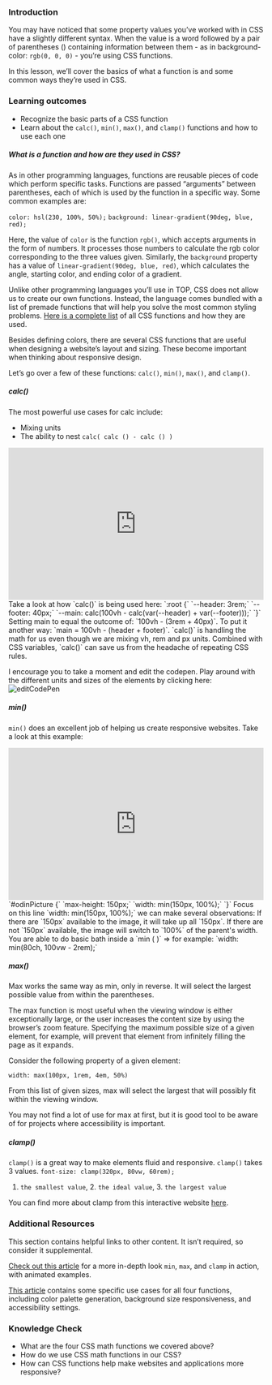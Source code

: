 ### Introduction

You may have noticed that some property values you’ve worked with in CSS have a slightly different syntax. When the value is a word followed by a pair of parentheses () containing information between them - as in background-color: `rgb(0, 0, 0)` - you’re using CSS functions. 

In this lesson, we’ll cover the basics of what a function is and some common ways they’re used in CSS.

### Learning outcomes

* Recognize the basic parts of a CSS function
* Learn about the `calc()`, `min()`, `max()`, and `clamp()` functions and how to use each one

##### What is a function and how are they used in CSS?

As in other programming languages, functions are reusable pieces of code which perform specific tasks. Functions are passed “arguments” between parentheses, each of which is used by the function in a specific way. Some common examples are:

`color: hsl(230, 100%, 50%);`
`background: linear-gradient(90deg, blue, red);`

Here, the value of `color` is the function `rgb()`, which accepts arguments in the form of numbers. It processes those numbers to calculate the rgb color corresponding to the three values given. Similarly, the `background` property has a value of `linear-gradient(90deg, blue, red)`, which calculates the angle, starting color, and ending color of a gradient.

Unlike other programming languages you’ll use in TOP, CSS does not allow us to create our own functions. Instead, the language comes bundled with a list of premade functions that will help you solve the most common styling problems. [Here is a complete list](https://developer.mozilla.org/en-US/docs/Web/CSS/CSS_Functions) of all CSS functions and how they are used.

Besides defining colors, there are several CSS functions that are useful when designing a website’s layout and sizing. These become important when thinking about responsive design.

Let’s  go over a few of these functions: `calc()`, `min()`, `max()`, and `clamp()`.

##### calc()
The most powerful use cases for calc include:

* Mixing units
* The ability to nest `calc( calc () - calc () )`

<iframe height="300" style="width: 100%;" scrolling="no" title="calc()" src="https://codepen.io/michaelleojacob/embed/NWgmevp?default-tab=css%2Cresult" frameborder="no" loading="lazy" allowtransparency="true" allowfullscreen="true">
  See the Pen <a href="https://codepen.io/michaelleojacob/pen/NWgmevp">
  calc()</a> by Michael Jacob (<a href="https://codepen.io/michaelleojacob">@michaelleojacob</a>)
  on <a href="https://codepen.io">CodePen</a>.
</iframe>
Take a look at how `calc()` is being used here:
`:root {`
`--header: 3rem;`
`--footer: 40px;`
`--main: calc(100vh - calc(var(--header) + var(--footer)));`
`}`
Setting main to equal the outcome of: `100vh - (3rem + 40px)`.
To put it another way:  `main = 100vh - (header + footer)`.
`calc()` is handling the math for us even though we are mixing vh, rem and px units.
Combined with CSS variables, `calc()` can save us from the headache of repeating CSS rules.

I encourage you to take a moment and edit the codepen. Play around with the different units and sizes of the elements by clicking here: <img src="https://imgur.com/a/9iDhtL0" alt="editCodePen">

##### min()

`min()` does an excellent job of helping us create responsive websites. Take a look at this example:

<iframe height="300" style="width: 100%;" scrolling="no" title="min" src="https://codepen.io/michaelleojacob/embed/jOwRgRZ?default-tab=css%2Cresult" frameborder="no" loading="lazy" allowtransparency="true" allowfullscreen="true">
  See the Pen <a href="https://codepen.io/michaelleojacob/pen/jOwRgRZ">
  min</a> by Michael Jacob (<a href="https://codepen.io/michaelleojacob">@michaelleojacob</a>)
  on <a href="https://codepen.io">CodePen</a>.
</iframe>
`#odinPicture {`
  `max-height: 150px;`
  `width: min(150px, 100%);`
`}`
Focus on this line `width: min(150px, 100%);` we can make several observations:
If there are `150px` available to the image, it will take up all `150px`.
If there are not `150px` available, the image will switch to `100%` of the parent's width.
<br>You are able to do basic bath inside a `min ( )` => for example: `width: min(80ch, 100vw - 2rem);`

##### max()

Max works the same way as min, only in reverse. It will select the largest possible value from within the parentheses. 

The max function is most useful when the viewing window is either exceptionally large, or the user increases the content size by using the browser’s zoom feature. Specifying the maximum possible size of a given element, for example, will prevent that element from infinitely filling the page as it expands.

Consider the following property of a given element:

`width: max(100px, 1rem, 4em, 50%)`

From this list of given sizes, max will select the largest that will possibly fit within the viewing window. 

You may not find a lot of use for max at first, but it is good tool to be aware of for projects where accessibility is important.


##### clamp()

`clamp()` is a great way to make elements fluid and responsive. 
`clamp()` takes 3 values.
`font-size: clamp(320px, 80vw, 60rem);`
1. `the smallest value`, 2. `the ideal value`, 3. `the largest value`

You can find more about clamp from this interactive website [here](https://web.dev/min-max-clamp/).




### Additional Resources

This section contains helpful links to other content. It isn’t required, so consider it supplemental.

[Check out this article](https://web.dev/min-max-clamp/) for a more in-depth look `min`, `max`, and `clamp` in action, with animated examples.

[This article](https://moderncss.dev/practical-uses-of-css-math-functions-calc-clamp-min-max/) contains some specific use cases for all four functions, including color palette generation, background size responsiveness, and accessibility settings.


### Knowledge Check
* What are the four CSS math functions we covered above?
* How do we use CSS math functions in our CSS?
* How can CSS functions help make websites and applications more responsive?
